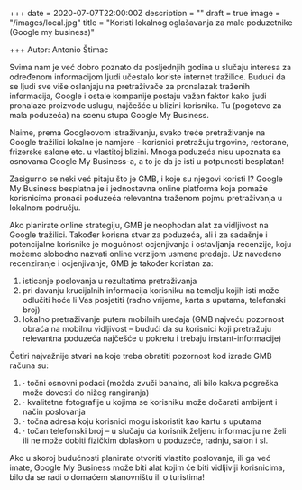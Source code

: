 +++
date = 2020-07-07T22:00:00Z
description = ""
draft = true
image = "/images/local.jpg"
title = "Koristi lokalnog oglašavanja za male poduzetnike (Google my business)"

+++
Autor: Antonio Štimac

Svima nam je već dobro poznato da posljednjih godina u slučaju interesa za određenom informacijom ljudi učestalo koriste internet tražilice. Budući da se ljudi sve više oslanjaju na pretraživače za pronalazak traženih informacija, Google i ostale kompanije postaju važan faktor kako ljudi pronalaze proizvode uslugu, najčešće u blizini korisnika. Tu (pogotovo za mala poduzeća) na scenu stupa Google My Business.

Naime, prema Googleovom istraživanju, svako treće pretraživanje na Google tražilici lokalne je namjere - korisnici pretražuju trgovine, restorane, frizerske salone etc. u vlastitoj blizini. Mnoga poduzeća nisu upoznata sa osnovama Google My Business-a, a to je da je isti u potpunosti besplatan!

Zasigurno se neki već pitaju što je GMB, i koje su njegovi koristi !? Google My Business besplatna je i jednostavna online platforma koja pomaže korisnicima pronaći poduzeća relevantna traženom pojmu pretraživanja u lokalnom području.

Ako planirate online strategiju, GMB je neophodan alat za vidljivost na Google tražilici. Također korisna stvar za poduzeća, ali i za sadašnje i potencijalne korisnike je mogućnost ocjenjivanja i ostavljanja recenzije, koju možemo slobodno nazvati online verzijom usmene predaje. Uz navedeno recenziranje i ocjenjivanje, GMB je također koristan za:

1. isticanje poslovanja u rezultatima pretraživanja
2. pri davanju krucijalnih informacija korisniku na temelju kojih isti može odlučiti hoće li Vas posjetiti (radno vrijeme, karta s uputama, telefonski broj)
3. lokalno pretraživanje putem mobilnih uređaja (GMB najveću pozornost obraća na mobilnu vidljivost – budući da su korisnici koji pretražuju relevantna poduzeća najčešće u pokretu i trebaju instant-informacije)

Četiri najvažnije stvari na koje treba obratiti pozornost kod izrade GMB računa su:

1. · točni osnovni podaci (možda zvuči banalno, ali bilo kakva pogreška može dovesti do nižeg rangiranja)
2. · kvalitetne fotografije u kojima se korisniku može dočarati ambijent i način poslovanja
3. · točna adresa koju korisnici mogu iskoristit kao kartu s uputama
4. · točan telefonski broj – u slučaju da korisnik željenu informaciju ne želi ili ne može dobiti fizičkim dolaskom u poduzeće, radnju, salon i sl.

Ako u skoroj budućnosti planirate otvoriti vlastito poslovanje, ili ga već imate, Google My Business može biti alat kojim će biti vidljiviji korisnicima, bilo da se radi o domaćem stanovništu ili o turistima!